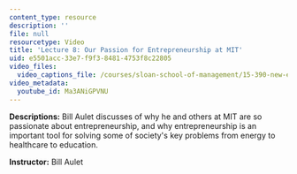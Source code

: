 ```yaml
---
content_type: resource
description: ''
file: null
resourcetype: Video
title: 'Lecture 8: Our Passion for Entrepreneurship at MIT'
uid: e5501acc-33e7-f9f3-8481-4753f8c22805
video_files:
  video_captions_file: /courses/sloan-school-of-management/15-390-new-enterprises-spring-2013/video-tutorials/lecture-8/Ma3ANiGPVNU.vtt
video_metadata:
  youtube_id: Ma3ANiGPVNU
---
```


**Descriptions:** Bill Aulet discusses of why he and others at MIT are so passionate about entrepreneurship, and why entrepreneurship is an important tool for solving some of society's key problems from energy to healthcare to education.

**Instructor:** Bill Aulet